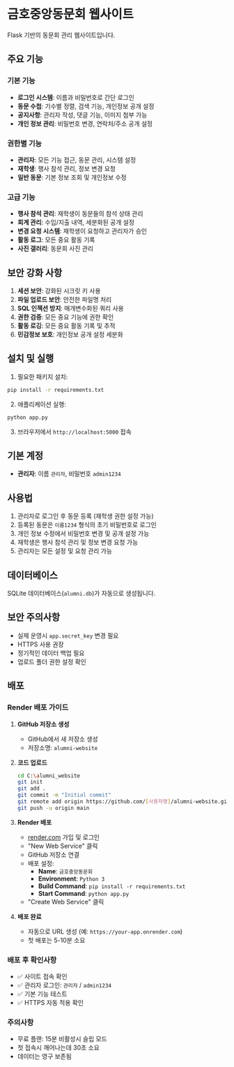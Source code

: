 # 금호중앙동문회 웹사이트

Flask 기반의 동문회 관리 웹사이트입니다.

## 주요 기능

### 기본 기능
- **로그인 시스템**: 이름과 비밀번호로 간단 로그인
- **동문 수첩**: 기수별 정렬, 검색 기능, 개인정보 공개 설정
- **공지사항**: 관리자 작성, 댓글 기능, 이미지 첨부 가능
- **개인 정보 관리**: 비밀번호 변경, 연락처/주소 공개 설정

### 권한별 기능
- **관리자**: 모든 기능 접근, 동문 관리, 시스템 설정
- **재학생**: 행사 참석 관리, 정보 변경 요청
- **일반 동문**: 기본 정보 조회 및 개인정보 수정

### 고급 기능
- **행사 참석 관리**: 재학생이 동문들의 참석 상태 관리
- **회계 관리**: 수입/지출 내역, 세분화된 공개 설정
- **변경 요청 시스템**: 재학생이 요청하고 관리자가 승인
- **활동 로그**: 모든 중요 활동 기록
- **사진 갤러리**: 동문회 사진 관리

## 보안 강화 사항

1. **세션 보안**: 강화된 시크릿 키 사용
2. **파일 업로드 보안**: 안전한 파일명 처리
3. **SQL 인젝션 방지**: 매개변수화된 쿼리 사용
4. **권한 검증**: 모든 중요 기능에 권한 확인
5. **활동 로깅**: 모든 중요 활동 기록 및 추적
6. **민감정보 보호**: 개인정보 공개 설정 세분화

## 설치 및 실행

1. 필요한 패키지 설치:
```bash
pip install -r requirements.txt
```

2. 애플리케이션 실행:
```bash
python app.py
```

3. 브라우저에서 `http://localhost:5000` 접속

## 기본 계정

- **관리자**: 이름 `관리자`, 비밀번호 `admin1234`

## 사용법

1. 관리자로 로그인 후 동문 등록 (재학생 권한 설정 가능)
2. 등록된 동문은 `이름1234` 형식의 초기 비밀번호로 로그인
3. 개인 정보 수정에서 비밀번호 변경 및 공개 설정 가능
4. 재학생은 행사 참석 관리 및 정보 변경 요청 가능
5. 관리자는 모든 설정 및 요청 관리 가능

## 데이터베이스

SQLite 데이터베이스(`alumni.db`)가 자동으로 생성됩니다.

## 보안 주의사항

- 실제 운영시 `app.secret_key` 변경 필요
- HTTPS 사용 권장
- 정기적인 데이터 백업 필요
- 업로드 폴더 권한 설정 확인

## 배포

### Render 배포 가이드

1. **GitHub 저장소 생성**
   - GitHub에서 새 저장소 생성
   - 저장소명: `alumni-website`

2. **코드 업로드**
   ```bash
   cd C:\alumni_website
   git init
   git add .
   git commit -m "Initial commit"
   git remote add origin https://github.com/[사용자명]/alumni-website.git
   git push -u origin main
   ```

3. **Render 배포**
   - [render.com](https://render.com) 가입 및 로그인
   - "New Web Service" 클릭
   - GitHub 저장소 연결
   - 배포 설정:
     - **Name**: `금호중앙동문회`
     - **Environment**: `Python 3`
     - **Build Command**: `pip install -r requirements.txt`
     - **Start Command**: `python app.py`
   - "Create Web Service" 클릭

4. **배포 완료**
   - 자동으로 URL 생성 (예: `https://your-app.onrender.com`)
   - 첫 배포는 5-10분 소요

### 배포 후 확인사항
- ✅ 사이트 접속 확인
- ✅ 관리자 로그인: `관리자` / `admin1234`
- ✅ 기본 기능 테스트
- ✅ HTTPS 자동 적용 확인

### 주의사항
- 무료 플랜: 15분 비활성시 슬립 모드
- 첫 접속시 깨어나는데 30초 소요
- 데이터는 영구 보존됨